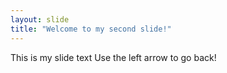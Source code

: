 ```yaml
---
layout: slide
title: "Welcome to my second slide!"
---
```

This is my slide text
Use the left arrow to go back!
